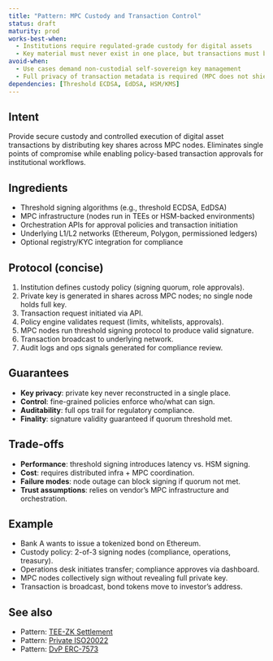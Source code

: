 ```yaml
---
title: "Pattern: MPC Custody and Transaction Control"
status: draft
maturity: prod
works-best-when:
  - Institutions require regulated-grade custody for digital assets
  - Key material must never exist in one place, but transactions must be orchestrated quickly
avoid-when:
  - Use cases demand non-custodial self-sovereign key management
  - Full privacy of transaction metadata is required (MPC does not shield ledger data)
dependencies: [Threshold ECDSA, EdDSA, HSM/KMS]
---
```


## Intent

Provide secure custody and controlled execution of digital asset transactions by distributing key shares across MPC nodes. Eliminates single points of compromise while enabling policy-based transaction approvals for institutional workflows.

## Ingredients

- Threshold signing algorithms (e.g., threshold ECDSA, EdDSA)
- MPC infrastructure (nodes run in TEEs or HSM-backed environments)
- Orchestration APIs for approval policies and transaction initiation
- Underlying L1/L2 networks (Ethereum, Polygon, permissioned ledgers)
- Optional registry/KYC integration for compliance

## Protocol (concise)

1. Institution defines custody policy (signing quorum, role approvals).
2. Private key is generated in shares across MPC nodes; no single node holds full key.
3. Transaction request initiated via API.
4. Policy engine validates request (limits, whitelists, approvals).
5. MPC nodes run threshold signing protocol to produce valid signature.
6. Transaction broadcast to underlying network.
7. Audit logs and ops signals generated for compliance review.

## Guarantees

- **Key privacy**: private key never reconstructed in a single place.
- **Control**: fine-grained policies enforce who/what can sign.
- **Auditability**: full ops trail for regulatory compliance.
- **Finality**: signature validity guaranteed if quorum threshold met.

## Trade-offs

- **Performance**: threshold signing introduces latency vs. HSM signing.
- **Cost**: requires distributed infra + MPC coordination.
- **Failure modes**: node outage can block signing if quorum not met.
- **Trust assumptions**: relies on vendor’s MPC infrastructure and orchestration.

## Example

- Bank A wants to issue a tokenized bond on Ethereum.
- Custody policy: 2-of-3 signing nodes (compliance, operations, treasury).
- Operations desk initiates transfer; compliance approves via dashboard.
- MPC nodes collectively sign without revealing full private key.
- Transaction is broadcast, bond tokens move to investor’s address.

## See also

- Pattern: [TEE-ZK Settlement](../patterns/pattern-tee-zk-settlement.md)
- Pattern: [Private ISO20022](../patterns/pattern-private-iso20022.md)
- Pattern: [DvP ERC-7573](../patterns/pattern-dvp-erc7573.md)
